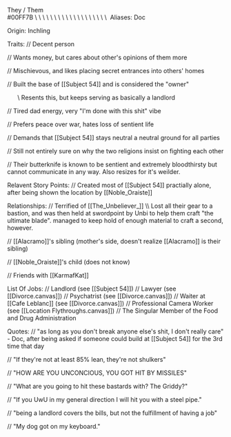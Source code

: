 They / Them  
\#00FF7B
\ \ \ \ \ \ \ \ \ \ \ \ \ \ \ \ \ \ \ 
Aliases:
 Doc

Origin: Inchling

Traits:
 // Decent person

 // Wants money, but cares about other's opinions of them more

 // Mischievous, and likes placing secret entrances into others' homes

 // Built the base of [[Subject 54]] and is considered the "owner" 

      \\ Resents this, but keeps serving as basically a landlord

 // Tired dad energy, very "I'm done with this shit" vibe

 // Prefers peace over war, hates loss of sentient life 

 // Demands that [[Subject 54]] stays neutral a neutral ground for all parties

 // Still not entirely sure on why the two religions insist on fighting each other

 // Their butterknife is known to be sentient and extremely bloodthirsty but cannot communicate in any way. Also resizes for it's weilder.

Relavent Story Points:
 // Created most of [[Subject 54]] practially alone, after being shown the location by [[Noble_Oraiste]]

Relationships:
 // Terrified of [[The_Unbeliever_]]
  \\\ Lost all their gear to a bastion, and was then held at swordpoint by Unbi to help them craft "the ultimate blade". managed to keep hold of enough material to craft a second, however.

 // [[Alacramo]]'s sibling (mother's side, doesn't realize [[Alacramo]] is their sibling)

 // [[Noble_Oraiste]]'s child (does not know)

 // Friends with [[KarmafKat]]

List Of Jobs:
 // Landlord (see [[Subject 54]])
 // Lawyer (see [[Divorce.canvas]])
 // Psychatrist (see [[Divorce.canvas]])
 // Waiter at [[Cafe Leblanc]] (see [[Divorce.canvas]])
 // Professional Camera Worker (see [[Location Flythroughs.canvas]])
 // The Singular Member of the Food and Drug Administration
 
Quotes:
 // "as long as you don't break anyone else's shit, I don't really care" - Doc, after being asked if someone could build at [[Subject 54]] for the 3rd time that day
 
 // "If they're not at least 85% lean, they're not shulkers"
 
 // "HOW ARE YOU UNCONCIOUS, YOU GOT HIT BY MISSILES"

 // "What are you going to hit these bastards with? The Griddy?"
 
 // "If you UwU in my general direction I will hit you with a steel pipe."

 // "being a landlord covers the bills, but not the fulfillment of having a job"

 // "My dog got on my keyboard."